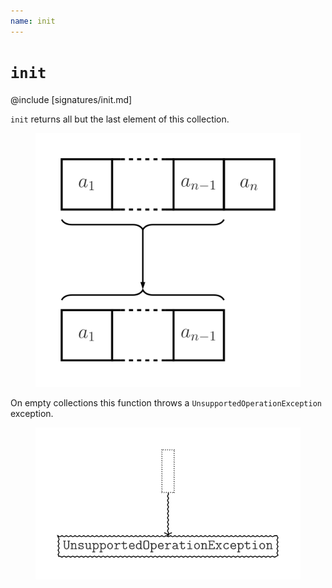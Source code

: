 ```yaml
---
name: init
---
```


# `init`

@include [signatures/init.md]

`init` returns all but the last element of this collection.

<figure class="diagram">
  <img src="images/init.svg" alt="init function">
  <!-- <figcaption class="diagram-desc"></figcaption> -->
</figure>

On empty collections this function throws a `UnsupportedOperationException` exception.

<figure class="diagram">
  <img src="images/init.2.svg" alt="init function">
  <!-- <figcaption class="diagram-desc"></figcaption> -->
</figure>
